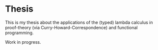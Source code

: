 # Thesis

This is my thesis about the applications of the (typed) lambda calculus 
in proof-theory (via Curry-Howard-Correspondence) 
and functional programming.

Work in progress.
